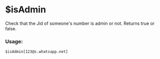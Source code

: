 # $isAdmin

Check that the Jid of someone's number is admin or not. Returns true or false.

### Usage:

```
$isAdmin[123@s.whatsapp.net]
```
